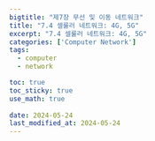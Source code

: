 ```yaml
---
bigtitle: "제7장 무선 및 이동 네트워크"
title: "7.4 셀룰러 네트워크: 4G, 5G"
excerpt: "7.4 셀룰러 네트워크: 4G, 5G"
categories: ['Computer Network']
tags:
  - computer
  - network

toc: true
toc_sticky: true
use_math: true
 
date: 2024-05-24
last_modified_at: 2024-05-24
---
```

